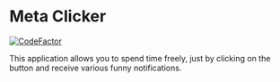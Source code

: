 # Meta Clicker

[![CodeFactor](https://www.codefactor.io/repository/github/northwind1337/meta-clicker/badge)](https://www.codefactor.io/repository/github/northwind1337/meta-clicker)

This application allows you to spend time freely, just by clicking on the button and receive various funny notifications.